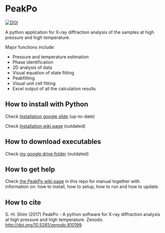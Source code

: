 # PeakPo

[![DOI](https://zenodo.org/badge/DOI/10.5281/zenodo.810401.svg)](https://doi.org/10.5281/zenodo.810401)

A python application for X-ray diffraction analysis of the samples at high pressure and high temperature.

Major functions include:

- Pressure and temperature estimation  
- Phase identification  
- 2D analysis of data  
- Visual equation of state fitting  
- Peakfitting  
- Visual unit cell fitting  
- Excel output of all the calculation results  

## How to install with Python

Check [Installation google slide](https://docs.google.com/presentation/d/11nTraMvenpO7E3Cg7NAH2Qa4UpTwjJVcexdU-CPNE9Q/edit?usp=sharing) (up-to-date)

Check [Installation wiki page](https://github.com/SHDShim/PeakPo/wiki/Quick-Install) (outdated)

## How to download executables

Check [my google drive folder](https://drive.google.com/drive/folders/0B0kkQLbYpQDYfjBGT21uMkx5cU1JMHJIUUhGR1FkdDVUdzFYVUdKR0Zya2NRcFYtUmRVUGM?resourcekey=0-FT-Lc6ZeuUBMaqHzzjZSbg&usp=sharing) (outdated)

## How to get help

Check [the PeakPo wiki page](https://github.com/SHDShim/peakpo/wiki) in this repo for manual together with 
information on: how to install, how to setup, how to run and how to update.

## How to cite

S.-H. Shim (2017) PeakPo - A python software for X-ray diffraction analysis at high pressure and high temperature. Zenodo. http://doi.org/10.5281/zenodo.810199
